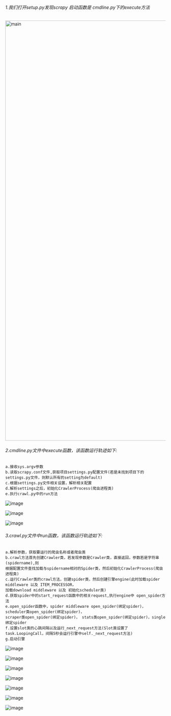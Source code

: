 ###### 1.我们打开setup.py发现scrapy 启动函数是 cmdline.py下的execute方法

<img width="1317" alt="main" src="https://user-images.githubusercontent.com/8281035/49266403-108e5a00-f491-11e8-856d-faee4014939e.png">

###### 2.cmdline.py文件中execute函数，该函数运行轨迹如下:

    a.接收sys.argv参数
    b.读取scrapy.conf文件,获取项目settings.py配置文件(若是未找到项目下的settings.py文件，则默认所有的setting为default)
    c.根据settings.py文件相关设置，解析相关配置
    d.解析settings之后，初始化CrawlerProcess(爬虫进程类)
    e.执行crawl.py中的run方法
    
![image](https://user-images.githubusercontent.com/8281035/49267196-4123c300-f494-11e8-9ef1-3b9ccfa0b014.png)

![image](https://user-images.githubusercontent.com/8281035/49267171-1e91aa00-f494-11e8-988f-f1164b2e9b22.png)

![image](https://user-images.githubusercontent.com/8281035/49267244-70d2cb00-f494-11e8-8a33-37d53c179583.png)

###### 3.crawl.py文件中run函数，该函数运行轨迹如下:

    a.解析参数，获取要运行的爬虫名称或者爬虫类
    b.crawl方法首先创建Crawler类，若发现参数是Crawler类，直接返回，参数若是字符串(spidername),则
    根据配置文件查找加载与spidername相对的Spider类，然后初始化CrawlerProcess(爬虫进程类)
    c.运行Crawler类的crawl方法，创建spider类，然后创建引擎engine(此时加载spider middleware 以及 ITEM_PROCESSOR，
    加载download middleware 以及 初始化scheduler类)
    d.获取spider中的start_request函数中的相关request,执行engine中 open_spider方法
    e.open_spider函数中，spider middleware open_spider(绑定spider)，scheduler类open_spider(绑定spider)，
    scraper类open_spider(绑定spider)， stats类open_spider(绑定spider)，single绑定spider
    f.设置slot类的心跳间隔以及运行_next_request方法(Slot类设置了task.LoopingCall，间隔5秒会运行引擎中self._next_request方法)
    g.启动引擎

![image](https://user-images.githubusercontent.com/8281035/49367751-e4403b00-f727-11e8-807d-28d71191ffed.png)

![image](https://user-images.githubusercontent.com/8281035/49367792-00dc7300-f728-11e8-994a-ca8cfce64b40.png)

![image](https://user-images.githubusercontent.com/8281035/49369534-9d087900-f72c-11e8-8e18-02af4d6c079b.png)

![image](https://user-images.githubusercontent.com/8281035/49369569-b5789380-f72c-11e8-8922-316934bbf6f3.png)

![image](https://user-images.githubusercontent.com/8281035/49369596-cb865400-f72c-11e8-9b3e-1b5f6270c714.png)

![image](https://user-images.githubusercontent.com/8281035/49370000-d5f51d80-f72d-11e8-8b22-8785ba2a8456.png)

![image](https://user-images.githubusercontent.com/8281035/49370060-0b9a0680-f72e-11e8-9446-71943441a8cb.png)
    